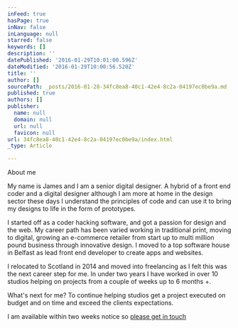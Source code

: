 ```yaml
---
inFeed: true
hasPage: true
inNav: false
inLanguage: null
starred: false
keywords: []
description: ''
datePublished: '2016-01-29T10:01:00.596Z'
dateModified: '2016-01-29T10:00:56.520Z'
title: ''
author: []
sourcePath: _posts/2016-01-28-34fc8ea8-40c1-42e4-8c2a-04197ec0be9a.md
published: true
authors: []
publisher:
  name: null
  domain: null
  url: null
  favicon: null
url: 34fc8ea8-40c1-42e4-8c2a-04197ec0be9a/index.html
_type: Article

---
```

About me

My name is James and I am a senior digital designer. A hybrid of a front end coder and a digital designer although I am more at home in the design sector these days I understand the principles of code and can use it to bring my designs to life in the form of prototypes.

I started off as a coder hacking software, and got a passion for design and the web. My career path has been varied working in traditional print, moving to digital, growing an e-commerce retailer from start up to multi million pound business through innovative design. I moved to a top software house in Belfast as lead front end developer to create apps and websites.

I relocated to Scotland in 2014 and moved into freelancing as I felt this was the next career step for me. In under two years I have worked in over 10 studios helping on projects from a couple of weeks up to 6 months +.

What's next for me? To continue helping studios get a project executed on budget and on time and exceed the clients expectations. 

I am available within two weeks notice so [please get in touch][0]

[0]: james@beautifulpixels.co.uk